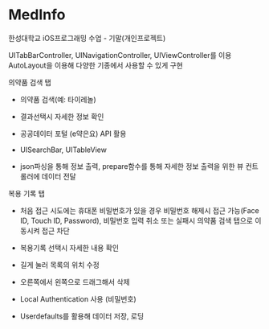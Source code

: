 # MedInfo

한성대학교 iOS프로그래밍 수업 - 기말(개인프로젝트)

UITabBarController, UINavigationController, UIViewController를 이용
AutoLayout을 이용해 다양한 기종에서 사용할 수 있게 구현

의약품 검색 탭
- 의약품 검색(예: 타이레놀)
- 결과선택시 자세한 정보 확인

- 공공데이터 포털 (e약은요) API 활용

- UISearchBar, UITableView
- json파싱을 통해 정보 출력, prepare함수를 통해 자세한 정보 출력을 위한 뷰 컨트롤러에 데이터 전달

복용 기록 탭
- 처음 접근 시도에는 휴대폰 비밀번호가 있을 경우 비밀번호 해제시 접근 가능(Face ID, Touch ID, Password), 비밀번호 입력 취소 또는 실패시 의약품 검색 탭으로 이동시켜 접근 차단
- 복용기록 선택시 자세한 내용 확인
- 길게 눌러 목록의 위치 수정
- 오른쪽에서 왼쪽으로 드래그해서 삭제

- Local Authentication 사용 (비밀번호)
- Userdefaults를 활용해 데이터 저장, 로딩
